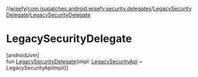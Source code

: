 //[wisefy](../../../index.md)/[com.isupatches.android.wisefy.security.delegates](../index.md)/[LegacySecurityDelegate](index.md)/[LegacySecurityDelegate](-legacy-security-delegate.md)

# LegacySecurityDelegate

[androidJvm]\
fun [LegacySecurityDelegate](-legacy-security-delegate.md)(impl: [LegacySecurityApi](../-legacy-security-api/index.md) = LegacySecurityApiImpl())
